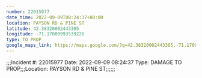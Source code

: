 ```yaml
---
number: 22015977
date_time: 2022-09-09T08:24:37+00:00
location: PAYSON RD & PINE ST
latitude: 42.38320002443305
longitude: -71.17080993539226
type: TO PROP
google_maps_link: https://maps.google.com/?q=42.38320002443305,-71.17080993539226
---
```


;;;Incident #: 22015977  Date: 2022-09-09 08:24:37  Type: DAMAGE TO PROP;;;Location: PAYSON RD & PINE ST;;;;;;
